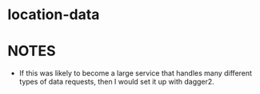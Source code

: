 # location-data

# NOTES
- If this was likely to become a large service that handles many different types of data
requests, then I would set it up with dagger2.
